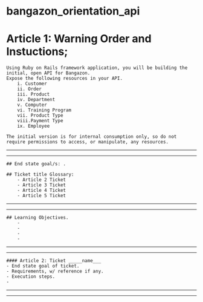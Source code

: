 # bangazon_orientation_api

# Article 1: Warning Order and  Instuctions; 


    Using Ruby on Rails framework application, you will be building the initial, open API for Bangazon.
    Expose the following resources in your API.
        i. Customer
        ii. Order
        iii. Product
        iv. Department
        v. Computer
        vi. Training Program
        vii. Product Type
        viii.Payment Type
        ix. Employee

    The initial version is for internal consumption only, so do not require permissions to access, or manipulate, any resources.
    
____________
____________

    ## End state goal/s: .

    ## Ticket title Glossary:
        - Article 2 Ticket
        - Article 3 Ticket
        - Article 4 Ticket
        - Article 5 Ticket 
        
____________
____________
    
    ## Learning Objectives.
        -
        -
        -
        -
____________
____________

    #### Article 2: Ticket _____name___
    - End state goal of ticket.
    - Requirements, w/ reference if any.
    - Execution steps.
    - 
____________
____________

